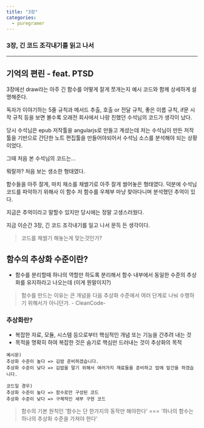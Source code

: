 ```yaml
---
title: "3장"
categories:
  - puregramer
---
```


### 3장, 긴 코드 조각내기를 읽고 나서
---
## 기억의 편린 - feat. PTSD
3장에선 draw라는 아주 긴 함수를 어떻게 잘게 쪼개는지 예시 코드와 함께 상세하게 설명해준다.

독자가 이야기하는 5줄 규칙과 메서드 추출, 호출 or 전달 규칙, 좋은 이름 규칙, if문 시작 규칙 등을
보면 볼수록 오래전 회사에서 나랑 친했던 수석님의 코드가 생각이 났다.

당시 수석님은 epub 저작툴을 angularjs로 만들고 계셨는데 
저는 수석님이 만든 저작툴을 기반으로 간단한 노트 편집툴을 만들어야되어서 수석님 소스를 분석해야 되는 상황이었다.

그때 처음 본 수석님의 코드는...

뭐랄까? 처음 보는 생소한 형태였다.

함수들을 아주 잘게, 마치 채소를 채썰기로 아주 잘게 썰어놓은 형태였다.
덕분에 수석님 코드를 파악하기 위해사 이 함수 저 함수를 우체부 마냥 찾아다니며 분석했던 추억이 있다.

지금은 추억이라고 말할수 있지만 당시에는 정말 고생스러웠다.

지금 이순간 3장, 긴 코드 조각내기를 일고 나서 문득 든 생각이다.

> 코드를 채썰기 해놓는게 맞는것인가?

## 함수의 추상화 수준이란?
- 함수를 분리할때 하나의 역할만 하도록 분리해서 함수 내부에서 동일한 수준의 추상화를 유지하라고 나오는데 (이게 뭔말이지?)

> 함수를 만드는 이유는 큰 개념을 다음 추상화 수준에서 여러 단계로 나눠 수행하기 위해서가 아니던가. - CleanCode-

### 추상화란?
- 복잡한 자료, 모듈, 시스템 등으로부터 핵심적인 개념 또는 기능을 간추려 내는 것
- 목적을 명확히 하여 복잡한 것은 숨기로 핵심만 드러내는 것이 추상화의 목적

```
예시문)
추상화 수준이 높다 => 김밤 준비하겠습니다.
추상화 수준이 낮다 => 김밥을 말기 위해서 여러가지 재료들을 준비하고 밥에 밑간을 하겠습니다.

코드일 경우)
추상화 수준이 높다 => 함수로만 구성된 코드
추상화 수준이 낮다 => 구체적인 세부 구현 코드
```

> 함수의 기본 원칙인 '함수는 단 한가지의 동작만 해야한다' === '하나의 함수는 하나의 추상화 수준을 가져야 한다'
